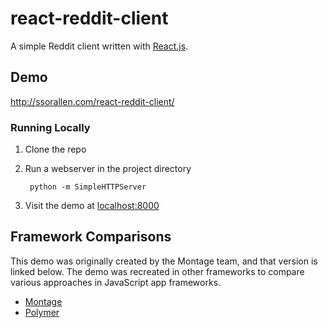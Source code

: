 react-reddit-client
===================

A simple Reddit client written with [React.js](https://facebook.github.io/react/).

## Demo

http://ssorallen.com/react-reddit-client/

### Running Locally

1. Clone the repo
2. Run a webserver in the project directory

        python -m SimpleHTTPServer
3. Visit the demo at [localhost:8000](http://localhost:8000)

## Framework Comparisons

This demo was originally created by the Montage team, and that version
is linked below. The demo was recreated in other frameworks to compare
various approaches in JavaScript app frameworks.

* [Montage](http://montagejs.org/docs/tutorial-reddit-client-with-montagejs.html)
* [Polymer](https://github.com/ssorallen/polymer-reddit-client)
